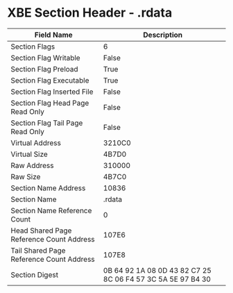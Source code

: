 # XBE Section Header - .rdata

| Field Name | Description |
|---|---|
| Section Flags | 6 |
| Section Flag Writable | False |
| Section Flag Preload | True |
| Section Flag Executable | True |
| Section Flag Inserted File | False |
| Section Flag Head Page Read Only | False |
| Section Flag Tail Page Read Only | False |
| Virtual Address | 3210C0 |
| Virtual Size | 4B7D0 |
| Raw Address | 310000 |
| Raw Size | 4B7C0 |
| Section Name Address | 10836 |
| Section Name | .rdata |
| Section Name Reference Count | 0 |
| Head Shared Page Reference Count Address | 107E6 |
| Tail Shared Page Reference Count Address | 107E8 |
| Section Digest | 0B 64 92 1A 08 0D 43 82 C7 25 8C 06 F4 57 3C 5A 5E 97 B4 30 |
